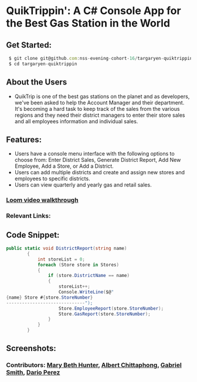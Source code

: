 # QuikTrippin': A C# Console App for the Best Gas Station in the World

## Get Started:

```javascript
 $ git clone git@github.com:nss-evening-cohort-16/targaryen-quiktrippin.git
 $ cd targaryen-quiktrippin
```

## About the Users
* QuikTrip is one of the best gas stations on the planet and as developers, we've been asked to help the Account Manager and their department. It's becoming a hard task to keep track of the sales from the various regions and they need their district managers to enter their store sales and all employees information and individual sales. 


## Features: 
* Users have a console menu interface with the following options to choose from: Enter District Sales, Generate District Report, Add New Employee, Add a Store, or Add a District. 
* Users can add multiple districts and create and assign new stores and employees to specific districts. 
* Users can view quarterly and yearly gas and retail sales.

### [Loom video walkthrough]()

### Relevant Links:

## Code Snippet:

```c#
public static void DistrictReport(string name)
        {
            int storeList = 0;
            foreach (Store store in Stores)
            {
                if (store.DistrictName == name)
                {
                    storeList++;
                    Console.WriteLine($@"
{name} Store #{store.StoreNumber}
------------------------------");
                    Store.EmployeeReport(store.StoreNumber);
                    Store.GasReport(store.StoreNumber);
                }
            }
        }
```

## Screenshots:

### Contributors: [Mary Beth Hunter](https://github.com/marybethhunter), [Albert Chittaphong](https://github.com/albertchitta), [Gabriel Smith](https://github.com/Gabrielsmith1998), [Dario Perez](https://github.com/darioperez1415)
